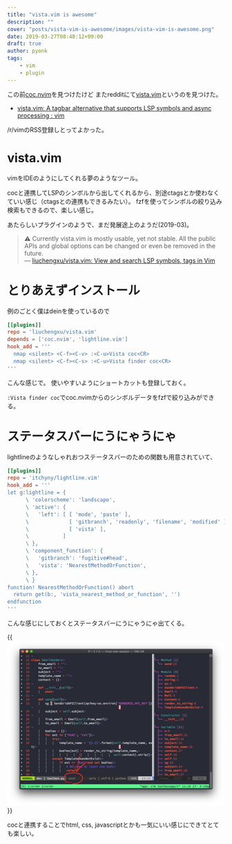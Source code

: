 ```yaml
---
title: "vista.vim is awesome"
description: ""
cover: "posts/vista-vim-is-awesome/images/vista-vim-is-awesome.png"
date: 2019-03-27T08:48:12+09:00
draft: true
author: pyonk
tags:
    - vim
    - plugin
---
```


この前[coc.nvim](/blog/posts/how-to-use-coc-vim/)を見つけたけど
またredditにて[vista.vim](https://github.com/liuchengxu/vista.vim)というのを見つけた。

- [vista.vim: A tagbar alternative that supports LSP symbols and async processing : vim](https://www.reddit.com/r/vim/comments/b5pd86/vistavim_a_tagbar_alternative_that_supports_lsp/)

/r/vimのRSS登録しとってよかった。


# vista.vim
vimをIDEのようにしてくれる夢のようなツール。

cocと連携してLSPのシンボルから出してくれるから、別途ctagsとか使わなくていい感じ（ctagsとの連携もできるみたい）。
fzfを使ってシンボルの絞り込み検索もできるので、楽しい感じ。

あたらしいプラグインのようで、まだ発展途上のようだ(2019-03)。

> ⚠️ Currently vista.vim is mostly usable, yet not stable. All the public APIs and global options can be changed or even be removed in the future.  
> ― [liuchengxu/vista.vim: View and search LSP symbols, tags in Vim](https://github.com/liuchengxu/vista.vim)

# とりあえずインストール
例のごとく僕はdeinを使っているので

```toml
[[plugins]]
repo = 'liuchengxu/vista.vim'
depends = ['coc.nvim', 'lightline.vim']
hook_add = '''
  nmap <silent> <C-f><C-v> :<C-u>Vista coc<CR>
  nmap <silent> <C-f><C-s> :<C-u>Vista finder coc<CR>
'''
```

こんな感じで。
使いやすいようにショートカットも登録しておく。

`:Vista finder coc`でcoc.nvimからのシンボルデータをfzfで絞り込みができる。

# ステータスバーにうにゃうにゃ

lightlineのようなしゃれおつステータスバーのための関数も用意されていて、

```toml
[[plugins]]
repo = 'itchyny/lightline.vim'
hook_add = '''
let g:lightline = {
      \ 'colorscheme': 'landscape',
      \ 'active': {
      \   'left': [ [ 'mode', 'paste' ],
      \             [ 'gitbranch', 'readonly', 'filename', 'modified' ],
      \             [ 'vista' ],
      \           ]
      \ },
      \ 'component_function': {
      \   'gitbranch': 'fugitive#head',
      \   'vista': 'NearestMethodOrFunction',
      \ },
      \ }
function! NearestMethodOrFunction() abort
  return get(b:, 'vista_nearest_method_or_function', '')
endfunction
'''
```

こんな感じにしておくとステータスバーにうにゃうにゃ出てくる。


{{<img src="images/nearestmethodorfunction.png" title="こんなかんじ">}}

cocと連携することでhtml, css, javascriptとかも一気にいい感じにできてとても楽しい。


